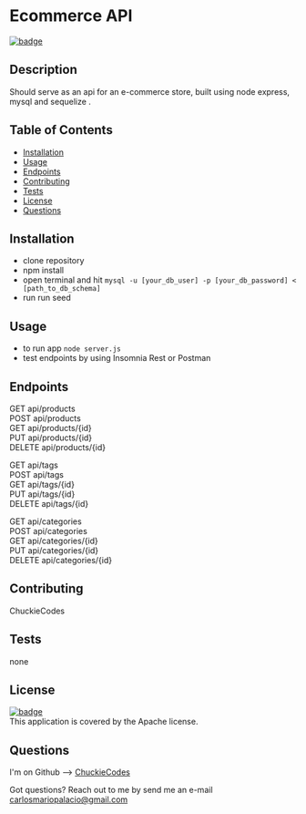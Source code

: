 
# Ecommerce API

[![badge](https://img.shields.io/badge/license-Apache-brightgreen)](https://opensource.org/licenses/Apache)<br />

## Description
Should serve as an api for an e-commerce store, built using node express, mysql and sequelize .

## Table of Contents

- [Installation](#installation)
- [Usage](#usage)
- [Endpoints](#endpoints)
- [Contributing](#contributing)
- [Tests](#tests)
- [License](#license)
- [Questions](#questions)

## Installation
- clone repository
- npm install
- open terminal and hit `mysql -u [your_db_user] -p [your_db_password] < [path_to_db_schema]`
- run run seed

## Usage
- to run app `node server.js`
- test endpoints by using Insomnia Rest or Postman

## Endpoints

GET api/products<br />
POST api/products<br />
GET api/products/{id}<br />
PUT api/products/{id}<br />
DELETE api/products/{id}<br />

GET api/tags<br />
POST api/tags<br />
GET api/tags/{id}<br />
PUT api/tags/{id}<br />
DELETE api/tags/{id}<br />

GET api/categories<br />
POST api/categories<br />
GET api/categories/{id}<br />
PUT api/categories/{id}<br />
DELETE api/categories/{id}<br />

## Contributing
ChuckieCodes

## Tests
none


## License
[![badge](https://img.shields.io/badge/license-Apache-brightgreen)](https://opensource.org/licenses/Apache)
<br />
This application is covered by the Apache license.


## Questions
I'm on Github --> [ChuckieCodes](https://github.com/ChuckieCodes)<br />

Got questions? Reach out to me by send me an e-mail carlosmariopalacio@gmail.com<br />
  